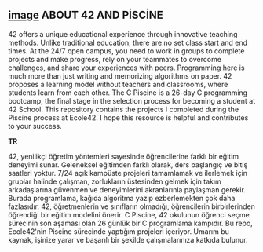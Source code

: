 [image](https://github.com/user-attachments/assets/a4a31838-a13b-44ad-8e08-780e589fa2ca)
**ABOUT 42 AND PİSCİNE**
---
42 offers a unique educational experience through innovative teaching methods. Unlike traditional education, there are no set class start and end times. At the 24/7 open campus, you need to work in groups to complete projects and make progress, rely on your teammates to overcome challenges, and share your experiences with peers. Programming here is much more than just writing and memorizing algorithms on paper. 42 proposes a learning model without teachers and classrooms, where students learn from each other. The C Piscine is a 26-day C programming bootcamp, the final stage in the selection process for becoming a student at 42 School. This repository contains the projects I completed during the Piscine process at Ecole42. I hope this resource is helpful and contributes to your success.

**TR**

42, yenilikçi öğretim yöntemleri sayesinde öğrencilerine farklı bir eğitim deneyimi sunar. Geleneksel eğitimden farklı olarak, ders başlangıç ve bitiş saatleri yoktur. 7/24 açık kampüste projeleri tamamlamak ve ilerlemek için gruplar halinde çalışman, zorlukların üstesinden gelmek için takım arkadaşlarına güvenmen ve deneyimlerini akranlarınla paylaşman gerekir. Burada programlama, kağıda algoritma yazıp ezberlemekten çok daha fazlasıdır. 42, öğretmenlerin ve sınıfların olmadığı, öğrencilerin birbirlerinden öğrendiği bir eğitim modelini önerir. C Piscine, 42 okulunun öğrenci seçme sürecinin son aşaması olan 26 günlük bir C programlama kampıdır. Bu repo, Ecole42'nin Piscine sürecinde yaptığım projeleri içeriyor. Umarım bu kaynak, işinize yarar ve başarılı bir şekilde çalışmalarınıza katkıda bulunur.
